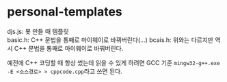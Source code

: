 # personal-templates
djs.js: 봇 만들 때 템플릿  
basic.h: C++ 문법을 통째로 마이웨이로 바꿔버린다(...)
bcais.h: 위와는 다르지만 역시 C++ 문법을 통째로 마이웨이로 바꿔버린다.

예전에 C++ 코딩할 때 항상 썼는데 읽을 수 있게 하려면 GCC 기준 `mingw32-g++.exe -E <소스경로> > cppcode.cpp`라고 쓰면 된다.
